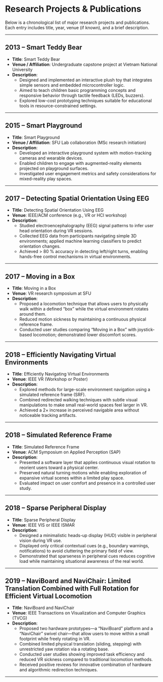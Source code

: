 # Research Projects & Publications

Below is a chronological list of major research projects and publications. Each entry includes title, year, venue (if known), and a brief description.

---

## 2013 – Smart Teddy Bear  
- **Title**: Smart Teddy Bear  
- **Venue / Affiliation**: Undergraduate capstone project at Vietnam National University  
- **Description**:  
  - Designed and implemented an interactive plush toy that integrates simple sensors and embedded microcontroller logic.  
  - Aimed to teach children basic programming concepts and responsive behavior through tactile feedback (LEDs, buzzers).  
  - Explored low-cost prototyping techniques suitable for educational tools in resource-constrained settings.

---

## 2015 – Smart Playground  
- **Title**: Smart Playground  
- **Venue / Affiliation**: SFU Lab collaboration (MSc research initiation)  
- **Description**:  
  - Developed an interactive playground system with motion-tracking cameras and wearable devices.  
  - Enabled children to engage with augmented-reality elements projected on playground surfaces.  
  - Investigated user engagement metrics and safety considerations for mixed-reality play spaces.

---

## 2017 – Detecting Spatial Orientation Using EEG  
- **Title**: Detecting Spatial Orientation Using EEG  
- **Venue**: IEEE/ACM conference (e.g., VR or HCI workshop)  
- **Description**:  
  - Studied electroencephalography (EEG) signal patterns to infer user head orientation during VR sessions.  
  - Collected EEG data from participants navigating simple 3D environments; applied machine learning classifiers to predict orientation changes.  
  - Achieved > 80 % accuracy in detecting left/right turns, enabling hands-free control mechanisms in virtual environments.

---

## 2017 – Moving in a Box  
- **Title**: Moving in a Box  
- **Venue**: VR research symposium at SFU  
- **Description**:  
  - Proposed a locomotion technique that allows users to physically walk within a defined “box” while the virtual environment rotates around them.  
  - Reduced motion sickness by maintaining a continuous physical reference frame.  
  - Conducted user studies comparing “Moving in a Box” with joystick-based locomotion; demonstrated lower discomfort scores.

---

## 2018 – Efficiently Navigating Virtual Environments  
- **Title**: Efficiently Navigating Virtual Environments  
- **Venue**: IEEE VR (Workshop or Poster)  
- **Description**:  
  - Explored methods for large-scale environment navigation using a simulated reference frame (SRF).  
  - Combined redirected walking techniques with subtle visual manipulations to make small real-world spaces feel larger in VR.  
  - Achieved a 2× increase in perceived navigable area without noticeable tracking artifacts.

---

## 2018 – Simulated Reference Frame  
- **Title**: Simulated Reference Frame  
- **Venue**: ACM Symposium on Applied Perception (SAP)  
- **Description**:  
  - Presented a software layer that applies continuous visual rotation to reorient users toward a physical center.  
  - Preserved natural turning motions while enabling exploration of expansive virtual scenes within a limited play space.  
  - Evaluated impact on user comfort and presence in a controlled user study.

---

## 2018 – Sparse Peripheral Display  
- **Title**: Sparse Peripheral Display  
- **Venue**: IEEE VIS or IEEE ISMAR  
- **Description**:  
  - Designed a minimalistic heads-up display (HUD) visible in peripheral vision during VR use.  
  - Displayed only critical contextual cues (e.g., boundary warnings, notifications) to avoid cluttering the primary field of view.  
  - Demonstrated that sparseness in peripheral cues reduces cognitive load while maintaining situational awareness of the real world.

---

## 2019 – NaviBoard and NaviChair: Limited Translation Combined with Full Rotation for Efficient Virtual Locomotion  
- **Title**: NaviBoard and NaviChair  
- **Venue**: IEEE Transactions on Visualization and Computer Graphics (TVCG)  
- **Description**:  
  - Proposed two hardware prototypes—a “NaviBoard” platform and a “NaviChair” swivel chair—that allow users to move within a small footprint while freely rotating in VR.  
  - Combined limited physical translation (sliding, stepping) with unrestricted yaw rotation via a rotating base.  
  - Conducted user studies showing improved task efficiency and reduced VR sickness compared to traditional locomotion methods.  
  - Received positive reviews for innovative combination of hardware and algorithmic redirection techniques.

---
